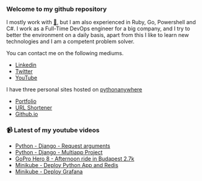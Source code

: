 ### Welcome to my github repository

I mostly work with [:snake:](https://www.python.org/), but I am also experienced in Ruby, Go, Powershell and C#. I work as a Full-Time DevOps engineer for a big company, and I try to better the environment on a daily basis, apart from this I like to learn new technologies and I am a competent problem solver.

You can contact me on the following mediums.
- [Linkedin](https://www.linkedin.com/in/r3ap3rpy)
- [Twitter](https://twitter.com/r3ap3rpy)
- [YouTube](https://www.youtube.com/channel/UC1qkMXH8d2I9DDAtBSeEHqg)

I have three personal sites hosted on [pythonanywhere](https://www.pythonanywhere.com/)
- [Portfolio](http://r3ap3rpy.pythonanywhere.com/)
- [URL Shortener](http://shortenpy.pythonanywhere.com/)
- [Github.io](https://r3ap3rpy.github.io/)

### :video_camera: Latest of my youtube videos
<!-- YOUTUBE:START -->
- [Python - Django - Request arguments](https://www.youtube.com/watch?v=bPZBaZCzFHs)
- [Python - Django - Multiapp Project](https://www.youtube.com/watch?v=F3fpEUvwmu0)
- [GoPro Hero 8 - Afternoon ride in Budapest 2.7k](https://www.youtube.com/watch?v=NuaWEzCniis)
- [Minikube - Deploy Python App and Redis](https://www.youtube.com/watch?v=dGWf7ckgd8o)
- [Minikube - Deploy Grafana](https://www.youtube.com/watch?v=OHjW7DmEoZY)
<!-- YOUTUBE:END -->

